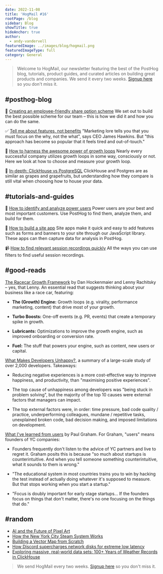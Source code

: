 ```yaml
---
date: 2022-11-08
title: 'HogMail #16'
rootPage: /blog
sidebar: Blog
showTitle: true
hideAnchor: true
author:
  - andy-vandervell
featuredImage: ../images/blog/hogmail.png
featuredImageType: full
category: General
---
```


> Welcome to HogMail, our newsletter featuring the best of the PostHog blog, tutorials, product guides, and curated articles on building great products and companies. We send it every two weeks. [Signup here](https://newsletter.posthog.com/subscribe) so you don't miss it.

## #posthog-blog

🚀 [Creating an employee-friendly share option scheme](/blog/equity-share-options-explained)
We set out to build the best possible scheme for our team – this is how we did it and how you can do the same. 

✅ [Tell me about features, not benefits](/blog/features-sell)
"Marketing lore tells you that you must focus on the why, not the what", says CEO James Hawkins. But "this approach has become so popular that it feels tired and out-of-touch."

🔁 [How to harness the awesome power of growth loops](/blog/growth-loops)
Nearly every successful company utilizes growth loops in some way, consciously or not. Here we look at how to choose and measure your growth loop.

💽 [In-depth: ClickHouse vs PostgreSQL](/blog/clickhouse-vs-postgres)
ClickHouse and Postgres are as similar as grapes and grapefruits, but understanding how they compare is still vital when choosing how to house your data.
 

## #tutorials-and-guides

💪 [How to identify and analyze power users](/tutorials/power-users)
Power users are your best and most important customers. Use PostHog to find them, analyze them, and build for them.

🧰 [How to build a site app](/tutorials/build-site-app)
Site apps make it quick and easy to add features such as forms and banners to your site through our JavaScript library. These apps can then capture data for analysis in PostHog.

📹 [How to find relevant session recordings quickly](/tutorials/filter-session-recordings)
All the ways you can use filters to find useful session recordings.
 

## #good-reads

[The Racecar Growth Framework](https://www.reforge.com/blog/racecar-growth-framework) by Dan Hockenmaier and Lenny Rachitsky – yes, that Lenny. An essential read that suggests thinking about your business like a race car, featuring:

- **The (Growth) Engine:** Growth loops (e.g. virality, performance marketing, content) that drive most of your growth.

- **Turbo Boosts:** One-off events (e.g. PR, events) that create a temporary spike in growth.

- **Lubricants:** Optimizations to improve the growth engine, such as improved onboarding or conversion rate.

- **Fuel:** The stuff that powers your engine, such as content, new users or capital.

[What Makes Developers Unhappy?](https://abinoda.substack.com/p/unhappiness), a summary of a large-scale study of over 2,000 developers. Takeaways:

- Reducing negative experiences is a more cost-effective way to improve happiness, and productivity, than "maximising positive experiences".

- The top cause of unhappiness among developers was "being stuck in problem solving", but the majority of the top 10 causes were external factors that managers can impact.

- The top external factors were, in order: time pressure, bad code quality / practice, underperforming colleagues, mundane / repetitive tasks, unexplained broken code, bad decision making, and imposed limitations on development.

[What I've learned from users](http://paulgraham.com/users.html) by Paul Graham. For Graham, "users" means founders of YC companies:

- Founders frequently don't listen to the advice of YC partners and live to regret it. Graham posits this is because "so much about startups is counterintuitive. And when you tell someone something counterintuitive, what it sounds to them is wrong."

- "The educational system in most countries trains you to win by hacking the test instead of actually doing whatever it's supposed to measure. But that stops working when you start a startup."

- "Focus is doubly important for early stage startups... If the founders focus on things that don't matter, there's no one focusing on the things that do."

## #random

- [AI and the Future of Pixel Art](https://pixelparmesan.com/ai-and-the-future-of-pixel-art/)
- [How the New York City Steam System Works](https://untappedcities.com/2021/07/09/new-york-city-steam-system)
- [Building a Vector Map from Scratch](https://ckochis.com/building-a-vector-map-from-scratch)
- [How Discord supercharges network disks for extreme low latency](https://discord.com/blog/how-discord-supercharges-network-disks-for-extreme-low-latency)
- [Exploring massive, real-world data sets: 100+ Years of Weather Records in ClickHouse](https://clickhouse.com/blog/real-world-data-noaa-climate-data)

> We send HogMail every two weeks. [Signup here](https://newsletter.posthog.com/subscribe) so you don't miss it.